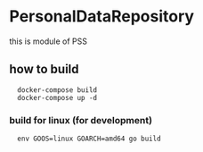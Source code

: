 # PersonalDataRepository

this is module of PSS

## how to build

```shell script
  docker-compose build
  docker-compose up -d
```

### build for linux (for development)
```shell script
  env GOOS=linux GOARCH=amd64 go build
```
